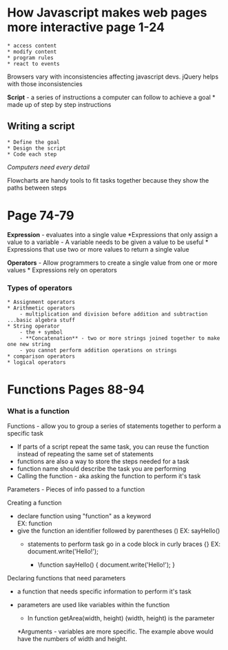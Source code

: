 # How Javascript makes web pages more interactive page 1-24
    * access content
    * modify content
    * program rules
    * react to events

Browsers vary with inconsistencies affecting javascript devs. jQuery helps with those inconsistencies

**Script** - a series of instructions a computer can follow to achieve a goal
    * made up of step by step instructions

## Writing a script
    * Define the goal
    * Design the script
    * Code each step

_Computers need every detail_ 

Flowcharts are handy tools to fit tasks together because they show the paths between steps

# Page 74-79

**Expression** - evaluates into a single value
    *Expressions that only assign a value to a variable
        - A variable needs to be given a value to be useful
    * Expressions that use two or more values to return a single value

**Operators** - Allow programmers to create a single value from one or more values
    * Expressions rely on operators
### Types of operators
    * Assignment operators
    * Arithmetic operators 
        - multiplication and division before addition and subtraction ...basic algebra stuff
    * String operator
        - the + symbol
        - **Concatenation** - two or more strings joined together to make one new string 
        - you cannot perform addition operations on strings
    * comparison operators
    * logical operators

# Functions Pages 88-94

### What is a function
Functions - allow you to group a series of statements together to perform a specific task
* If parts of a script repeat the same task, you can reuse the function instead of repeating the same set of statements
* functions are also a way to store the steps needed for a task 
* function name should describe the task you are performing 
* Calling the function - aka asking the function to perform it's task

Parameters - Pieces of info passed to a function 

Creating a function
- declare function using "function" as a keyword   
        EX: function
 - give the function an identifier followed by parentheses ()
        EX: sayHello()
    - statements to perform task go in a code block in curly braces {}
        EX: document.write('Hello!');

        - \function sayHello() {
            document.write('Hello!');
        }

Declaring functions that need parameters
* a function that needs specific information to perform it's task
* parameters are used like variables within the function
    - In function getArea(width, height)
        (width, height) is the parameter    
    
    *Arguments - variables are more specific. The example above would have the numbers of width and height. 
